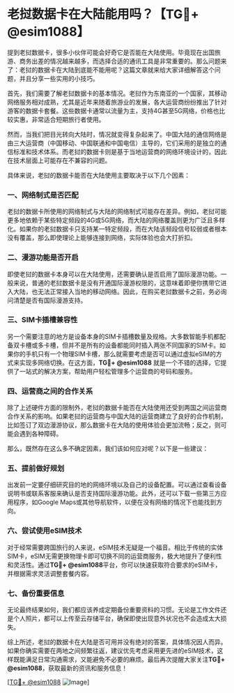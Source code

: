 # 老挝数据卡在大陆能用吗？【TG💪+ @esim1088】

提到老挝数据卡，很多小伙伴可能会好奇它是否能在大陆使用。毕竟现在出国旅游、商务出差的情况越来越多，而选择合适的通讯工具是非常重要的。那么问题来了：老挝的数据卡在大陆到底能不能用呢？这篇文章就来给大家详细解答这个问题，并且分享一些实用的小技巧。

首先，我们需要了解老挝数据卡的基本情况。老挝作为东南亚的一个国家，其移动网络服务相对成熟，尤其是近年来随着旅游业的发展，各大运营商纷纷推出了针对游客的数据卡套餐。这些数据卡通常以流量为主，支持4G甚至5G网络，价格也比较实惠，非常适合短期旅行者使用。

然而，当我们把目光转向大陆时，情况就变得复杂起来了。中国大陆的通信网络是由三大运营商（中国移动、中国联通和中国电信）主导的，它们采用的是独立的通信标准和技术体系。而老挝的数据卡则是基于当地运营商的网络环境设计的，因此在技术层面上可能存在不兼容的问题。

具体来说，老挝的数据卡能否在大陆使用主要取决于以下几个因素：

### **一、网络制式是否匹配**
老挝的数据卡所使用的网络制式与大陆的网络制式可能存在差异。例如，老挝可能更多地依赖于某些特定频段的4G或5G网络，而大陆的网络覆盖则更为广泛且多样化。如果你的老挝数据卡只支持某一特定频段，而在大陆该频段信号较弱或者根本没有覆盖，那么即使理论上能够连接到网络，实际体验也会大打折扣。

### **二、漫游功能是否开启**
即使老挝的数据卡本身可以在大陆使用，还需要确认是否启用了国际漫游功能。一般来说，普通的老挝数据卡是没有开通国际漫游权限的，这意味着即便你携带它进入大陆，也无法正常接入当地的移动网络。因此，在购买老挝数据卡之前，务必询问清楚是否有国际漫游支持。

### **三、SIM卡插槽兼容性**
另一个需要注意的地方是设备本身的SIM卡插槽数量及规格。大多数智能手机都配备双卡槽或多卡槽，但并不是所有的设备都能同时插入两张不同国家的SIM卡。如果你的手机只有一个物理SIM卡槽，那么就需要考虑是否可以通过虚拟eSIM的方式来实现多网络切换。在这方面，**TG💪+ @esim1088** 就是一个不错的选择，它提供了一站式的解决方案，帮助用户轻松管理多个运营商的号码和服务。

### **四、运营商之间的合作关系**
除了上述硬件方面的限制外，老挝的数据卡能否在大陆使用还受到两国之间运营商合作关系的影响。如果老挝的运营商与中国大陆的运营商建立了良好的合作机制，比如签订了双边漫游协议，那么数据卡在大陆的使用体验会更加流畅；反之，则可能会遇到各种障碍。

那么，既然存在这么多不确定因素，我们该如何应对呢？以下是一些建议：

### **五、提前做好规划**
出发前一定要仔细研究目的地的网络环境以及自己的设备配置。可以通过查看设备说明书或联系客服来确认是否支持国际漫游功能。此外，还可以下载一些第三方应用程序，如Google Maps或其他导航软件，以便在没有网络的情况下也能找到方向。

### **六、尝试使用eSIM技术**
对于经常需要跨国旅行的人来说，eSIM技术无疑是一个福音。相比于传统的实体SIM卡，eSIM无需更换物理卡即可切换不同的运营商服务，极大地提升了便利性和灵活性。通过**TG💪+ @esim1088**平台，你可以快速获取符合要求的eSIM卡，并根据需求灵活调整套餐内容。

### **七、备份重要信息**
无论最终结果如何，我们都应该养成定期备份重要资料的习惯。无论是工作文件还是个人照片，都可以上传至云存储平台，确保即使出现意外状况也不会造成太大损失。

综上所述，老挝的数据卡在大陆是否可用并没有绝对的答案，具体情况因人而异。如果你确实需要在两地之间频繁往返，建议优先考虑采用更先进的eSIM技术，这样既能满足日常沟通需求，又能避免不必要的麻烦。最后再次提醒大家关注**TG💪+ @esim1088**，获取最新的资讯和服务信息！

[[TG💪+ @esim1088](https://t.me/s/esim1088) ![Image](https://i.postimg.cc/4NQfJmqS/Snipaste-2025-05-13-00-14-12.png)]
